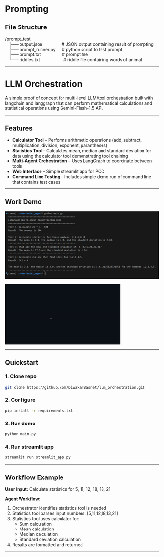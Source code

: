 # Prompting

## File Structure

/prompt_test  
&emsp;├── output.json &emsp;&emsp;&emsp;&emsp; # JSON output containing result of prompting  
&emsp;├── prompt_runner.py  &emsp; # python script to test prompt  
&emsp;├── prompt.txt &emsp;&emsp;&emsp;&emsp;&ensp; # prompt file  
&emsp;└── riddles.txt  &emsp;&emsp;&emsp;&emsp;&emsp; # riddle file containing words of animal  

---

# LLM Orchestration

A simple proof of concept for multi-level LLM/tool orchestration built with langchain and langgraph that can perform mathematical calculations and statistical operations using Gemini-Flash-1.5 API.

---

## Features

* **Calculator Tool** – Performs arithmetic operations (add, subtract, multiplication, division, exponent, parantheses)
* **Statistics Tool** – Calculates mean, median and standard deviation for data using the calculator tool demonstrating tool chaining
* **Multi-Agent Orchestration** – Uses LangGraph to coordinate between tools
* **Web Interface** – Simple streamlit app for POC
* **Command Line Testing** - Includes simple demo run of command line that contains test cases

---

## Work Demo

![Demo Run](assets/demo_run.png)

![Streamlit Demo](assets/streamlit_run.gif)

---
## Quickstart

### 1. Clone repo

```bash
git clone https://github.com/DiwakarBasnet/llm_orchestration.git
```

### 2. Configure

```bash
pip install -r requirements.txt
```

### 3. Run demo

```bash
python main.py
```

### 4. Run streamlit app

```bash
streamlit run streamlit_app.py
```

---

## Workflow Example

**User Input:** Calculate statistics for 5, 11, 12, 18, 13, 21

**Agent Workflow:**

1. Orchestrator identifies statistics tool is needed
2. Statistics tool parses input numbers: [5,11,12,18,13,21]
3. Statistics tool uses calculator for:
    * Sum calculation
    * Mean calculation
    * Median calculation
    * Standard deviation calculation
4. Results are formatted and returned

---
